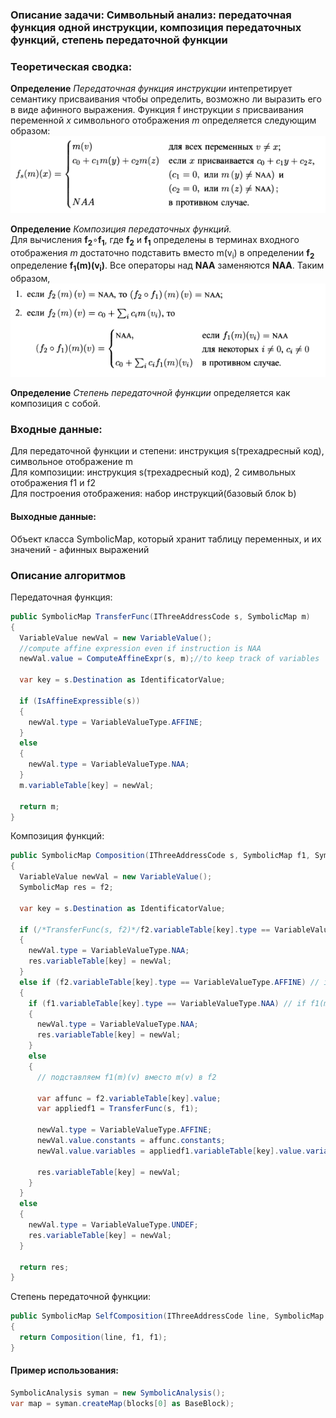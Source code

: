 ### Описание задачи: Символьный анализ: передаточная функция одной инструкции, композиция передаточных функций, степень передаточной функции

### Теоретическая сводка:
**Определение** *Передаточная функция инструкции* интепретирует семантику присваивания чтобы определить, возможно ли выразить его в виде афинного выражения. Функция f инструкции *s* присваивания переменной *x* символьного отображения *m* определяется следующим образом:
<img src="https://github.com/Done12/dumpster/blob/master/func.png" alt="">

**Определение** *Композиция передаточных функций.*  
Для вычисления **f<SUB>2</SUB>**∘**f<SUB>1</SUB>**, где **f<SUB>2</SUB>** и **f<SUB>1</SUB>** определены в терминах входного отображения *m* достаточно подставить вместо m(v<SUB>i</SUB>) в определении **f<SUB>2</SUB>** определение **f<SUB>1</SUB>(m)(v<SUB>i</SUB>)**. Все операторы над **NAA** заменяются **NAA**. Таким образом,
<img src="https://github.com/Done12/dumpster/blob/master/comf.png" alt="">

**Определение** *Степень передаточной функции* определяется как композиция с собой.
  
### Входные данные:
Для передаточной функции и степени: инструкция s(трехадресный код), символьное отображение m  
Для композиции: инструкция s(трехадресный код), 2 символьных отображения f1 и f2  
Для построения отображения: набор инструкций(базовый блок b)  

#### Выходные данные:
Объект класса SymbolicMap, который хранит таблицу переменных, и их значений - афинных выражений

### Описание алгоритмов
Передаточная функция:

```csharp
public SymbolicMap TransferFunc(IThreeAddressCode s, SymbolicMap m)
{
  VariableValue newVal = new VariableValue();
  //compute affine expression even if instruction is NAA
  newVal.value = ComputeAffineExpr(s, m);//to keep track of variables

  var key = s.Destination as IdentificatorValue;
  
  if (IsAffineExpressible(s))    
  {
    newVal.type = VariableValueType.AFFINE;
  }
  else
  {
    newVal.type = VariableValueType.NAA;
  }
  m.variableTable[key] = newVal;

  return m;
}
```

Композиция функций:

```csharp
public SymbolicMap Composition(IThreeAddressCode s, SymbolicMap f1, SymbolicMap f2)
{
  VariableValue newVal = new VariableValue();
  SymbolicMap res = f2;

  var key = s.Destination as IdentificatorValue;

  if (/*TransferFunc(s, f2)*/f2.variableTable[key].type == VariableValueType.NAA) // if f2(m)(v) = NAA
  {
    newVal.type = VariableValueType.NAA;
    res.variableTable[key] = newVal;
  }
  else if (f2.variableTable[key].type == VariableValueType.AFFINE) // if f2(m)(v) = AFFINE
  {
    if (f1.variableTable[key].type == VariableValueType.NAA) // if f1(m)(v) == NAA
    {
      newVal.type = VariableValueType.NAA;
      res.variableTable[key] = newVal;
    }
    else 
    {
      // подставляем f1(m)(v) вместо m(v) в f2

      var affunc = f2.variableTable[key].value;
      var appliedf1 = TransferFunc(s, f1);

      newVal.type = VariableValueType.AFFINE;
      newVal.value.constants = affunc.constants;               
      newVal.value.variables = appliedf1.variableTable[key].value.variables;

      res.variableTable[key] = newVal;
    }
  }
  else
  {
    newVal.type = VariableValueType.UNDEF;
    res.variableTable[key] = newVal;
  }

  return res;
}
```

Степень передаточной функции:

```csharp
public SymbolicMap SelfComposition(IThreeAddressCode line, SymbolicMap f1)
{
  return Composition(line, f1, f1);
}
```

#### Пример использования:

```csharp
SymbolicAnalysis syman = new SymbolicAnalysis();
var map = syman.createMap(blocks[0] as BaseBlock);
```
